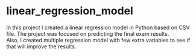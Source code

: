 # linear_regression_model

In this project I created a linear regression model in Python based on CSV file. The project was focused on predicting the final exam results.<br>
Also, I created multiple regression model with few extra variables to see if that will improve the results.
